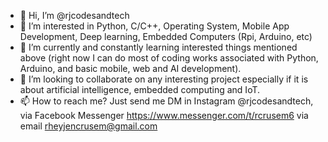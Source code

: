 - 👋 Hi, I’m @rjcodesandtech
- 👀 I’m interested in Python, C/C++, Operating System, Mobile App Development, Deep learning, Embedded Computers (Rpi, Arduino, etc)
- 🌱 I’m currently and constantly learning interested things mentioned above (right now I can do most of coding works associated with Python, Arduino, and basic mobile, web and AI development).
- 💞️ I’m looking to collaborate on any interesting project especially if it is about artificial intelligence, embedded computing and IoT.
- 📫 How to reach me? Just send me DM in Instagram @rjcodesandtech, via Facebook Messenger https://www.messenger.com/t/rcrusem6 via email rheyjencrusem@gmail.com

<!---
rjcodesandtech/rjcodesandtech is a ✨ special ✨ repository because its `README.md` (this file) appears on your GitHub profile.
You can click the Preview link to take a look at your changes.
--->
